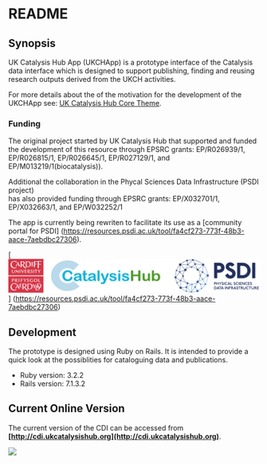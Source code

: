 # README

## Synopsis

UK Catalysis Hub App (UKCHApp) is a prototype interface of the Catalysis data
interface which is designed to support publishing, finding and reusing research
outputs derived from the UKCH activities.

For more details about the of the motivation for the development of the UKCHApp
see: [UK Catalysis Hub Core Theme](https://ukcatalysishub.co.uk/core/).

### Funding
The original project started by UK Catalysis Hub that supported and funded the 
development of this resource through EPSRC grants:  EP/R026939/1, EP/R026815/1, 
EP/R026645/1, EP/R027129/1, and EP/M013219/1(biocatalysis)).

Additional the collaboration in the Phycal Sciences Data Infrastructure (PSDI project)  
has also provided funding through EPSRC grants: EP/X032701/1, EP/X032663/1, and EP/W032252/1

The app is currently being rewriten to facilitate its use as a [community portal for PSDI]
(https://resources.psdi.ac.uk/tool/fa4cf273-773f-48b3-aace-7aebdbc27306).

[<img src="https://github.com/UK-Catalysis-Hub/ukcathubapp/blob/rewrite/public/cdi_logos.png">]
(https://resources.psdi.ac.uk/tool/fa4cf273-773f-48b3-aace-7aebdbc27306)

## Development
The prototype is designed using Ruby on Rails. It is intended to provide a
quick look at the possiblities for cataloguing data and publications.

* Ruby version: 3.2.2
* Rails version: 7.1.3.2

## Current Online Version
The current version of the CDI can be accessed from **[http://cdi.ukcatalysishub.org](http://cdi.ukcatalysishub.org)**.

[<img src="https://github.com/scman1/ukcathubapp/blob/master/previews/proto_app2020b.png">](http://188.166.149.246/)

